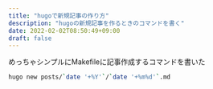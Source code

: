 ```yaml
---
title: "hugoで新規記事の作り方"
description: "hugoの新規記事を作るときのコマンドを書く"
date: 2022-02-02T08:50:49+09:00
draft: false
---
```



めっちゃシンプルにMakefileに記事作成するコマンドを書いた

```sh
hugo new posts/`date '+%Y'`/`date '+%m%d'`.md
```
